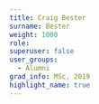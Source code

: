 ```yaml
---
title: Craig Bester
surname: Bester
weight: 1000
role:
superuser: false
user_groups:
  - Alumni
grad_info: MSc, 2019
highlight_name: true
---
```

